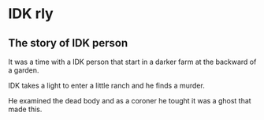 # IDK rly

## The story of IDK person
It was a time with a IDK person	that start in a	darker farm at the backward of a garden.

IDK takes a light to enter a little ranch and he finds a murder.

He examined the dead body and as a coroner he tought it was a ghost that made this.
